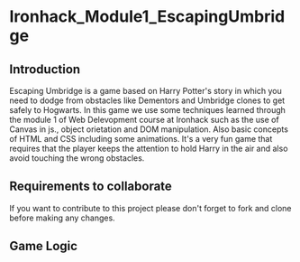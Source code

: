 # Ironhack_Module1_EscapingUmbridge
## Introduction
Escaping Umbridge is a game based on Harry Potter's story in which you need to dodge from obstacles like Dementors and Umbridge clones to get safely to Hogwarts.
In this game we use some techniques learned through the module 1 of Web Delevopment course at Ironhack such as the use of Canvas in js., object orietation and DOM manipulation.
Also basic concepts of HTML and CSS including some animations.
It's a very fun game that requires that the player keeps the attention to hold Harry in the air and also avoid touching the wrong obstacles.
## Requirements to collaborate
If you want to contribute to this project please don't forget to fork and clone before making any changes.
## Game Logic







